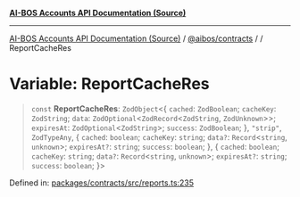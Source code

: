 [**AI-BOS Accounts API Documentation (Source)**](../../../README.md)

***

[AI-BOS Accounts API Documentation (Source)](../../../README.md) / [@aibos/contracts](../README.md) / [](../README.md) / ReportCacheRes

# Variable: ReportCacheRes

> `const` **ReportCacheRes**: `ZodObject`\<\{ `cached`: `ZodBoolean`; `cacheKey`: `ZodString`; `data`: `ZodOptional`\<`ZodRecord`\<`ZodString`, `ZodUnknown`\>\>; `expiresAt`: `ZodOptional`\<`ZodString`\>; `success`: `ZodBoolean`; \}, `"strip"`, `ZodTypeAny`, \{ `cached`: `boolean`; `cacheKey`: `string`; `data?`: `Record`\<`string`, `unknown`\>; `expiresAt?`: `string`; `success`: `boolean`; \}, \{ `cached`: `boolean`; `cacheKey`: `string`; `data?`: `Record`\<`string`, `unknown`\>; `expiresAt?`: `string`; `success`: `boolean`; \}\>

Defined in: [packages/contracts/src/reports.ts:235](https://github.com/pohlai88/accounts/blob/48103fb36d28b2b9bfb33472b6de2f719773cde9/packages/contracts/src/reports.ts#L235)
